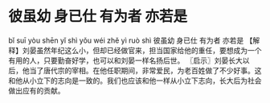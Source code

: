 # 彼虽幼     身已仕     有为者     亦若是

bǐ suī yòu 	shēn yǐ shì 	yǒu wéi zhě 	yì ruò shì
彼虽幼 	身已仕 	有为者 	亦若是
【解释】刘晏虽然年纪这么小，但却已经做官来，担当国家给他的重任，要想成为一个有用的人，只要勤奋好学，也可以和刘晏一样名扬后世。
〖启示〗刘晏长大以后，他当了唐代宗的宰相。在他任职期间，非常爱民，为老百姓做了不少好事。这和他从小立下的志向是一致的。我们也应该和他一样从小立下志向，长大后为社会做出应有的贡献。
